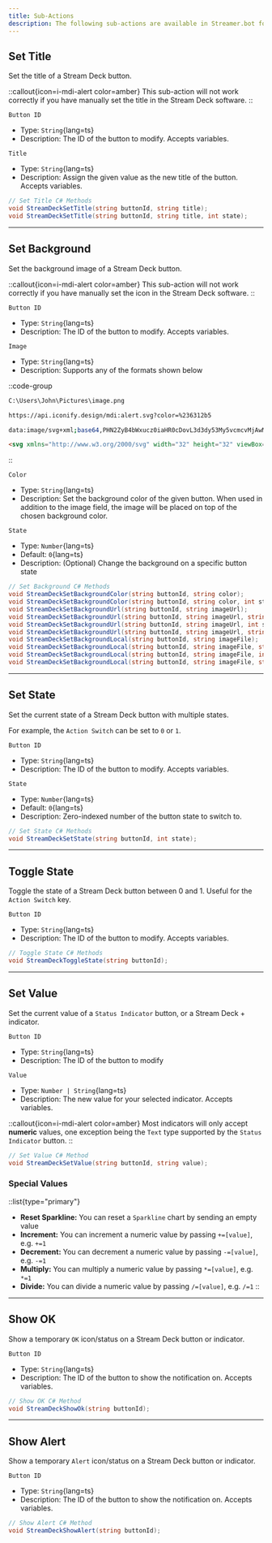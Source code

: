 ```yaml
---
title: Sub-Actions
description: The following sub-actions are available in Streamer.bot for interacting directly with Stream Deck.
---
```


## Set Title
Set the title of a Stream Deck button.

::callout{icon=i-mdi-alert color=amber}
This sub-action will not work correctly if you have manually set the title in the Stream Deck software.
::

`Button ID`
- Type: `String`{lang=ts}
- Description: The ID of the button to modify. Accepts variables.

`Title`
- Type: `String`{lang=ts}
- Description: Assign the given value as the new title of the button. Accepts variables.

```csharp [C# Methods]
// Set Title C# Methods
void StreamDeckSetTitle(string buttonId, string title);
void StreamDeckSetTitle(string buttonId, string title, int state);
```

---

## Set Background
Set the background image of a Stream Deck button.

::callout{icon=i-mdi-alert color=amber}
This sub-action will not work correctly if you have manually set the icon in the Stream Deck software.
::

`Button ID`
- Type: `String`{lang=ts}
- Description: The ID of the button to modify. Accepts variables.

`Image`
- Type: `String`{lang=ts}
- Description: Supports any of the formats shown below

::code-group
  ```bash [Local Path]
  C:\Users\John\Pictures\image.png
  ```
  ```bash [URL]
  https://api.iconify.design/mdi:alert.svg?color=%236312b5
  ```
  ```bash [Data URI]
  data:image/svg+xml;base64,PHN2ZyB4bWxucz0iaHR0cDovL3d3dy53My5vcmcvMjAwMC9zdmciIHdpZHRoPSIxZW0iIGhlaWdodD0iMWVtIiB2aWV3Qm94PSIwIDAgMjQgMjQiPjxwYXRoIGQ9Ik0xMyAxNGgtMlY5aDJtMCA5aC0ydi0yaDJNMSAyMWgyMkwxMiAyTDEgMjF6IiBmaWxsPSIjNjMxMmI1Ii8+PC9zdmc+
  ```
  ```html [SVG]
  <svg xmlns="http://www.w3.org/2000/svg" width="32" height="32" viewBox="0 0 24 24"><path d="M13 14h-2V9h2m0 9h-2v-2h2M1 21h22L12 2L1 21z" fill="#6312b5"/></svg>
  ```
::


`Color`
- Type: `String`{lang=ts}
- Description: Set the background color of the given button. When used in addition to the image field, the image will be placed on top of the chosen background color.

`State`
- Type: `Number`{lang=ts}
- Default: `0`{lang=ts}
- Description: (Optional) Change the background on a specific button state


```csharp [C# Methods]
// Set Background C# Methods
void StreamDeckSetBackgroundColor(string buttonId, string color);
void StreamDeckSetBackgroundColor(string buttonId, string color, int state);
void StreamDeckSetBackgroundUrl(string buttonId, string imageUrl);
void StreamDeckSetBackgroundUrl(string buttonId, string imageUrl, string color);
void StreamDeckSetBackgroundUrl(string buttonId, string imageUrl, int state);
void StreamDeckSetBackgroundUrl(string buttonId, string imageUrl, string color, int state);
void StreamDeckSetBackgroundLocal(string buttonId, string imageFile);
void StreamDeckSetBackgroundLocal(string buttonId, string imageFile, string color);
void StreamDeckSetBackgroundLocal(string buttonId, string imageFile, int state);
void StreamDeckSetBackgroundLocal(string buttonId, string imageFile, string color, int state);
```

---

## Set State
Set the current state of a Stream Deck button with multiple states.

For example, the `Action Switch` can be set to `0` or `1`.

`Button ID`
- Type: `String`{lang=ts}
- Description: The ID of the button to modify. Accepts variables.

`State`
- Type: `Number`{lang=ts}
- Default: `0`{lang=ts}
- Description: Zero-indexed number of the button state to switch to.

```csharp [C# Methods]
// Set State C# Methods
void StreamDeckSetState(string buttonId, int state);
```

---

## Toggle State
Toggle the state of a Stream Deck button between 0 and 1.
Useful for the `Action Switch` key.

`Button ID`
- Type: `String`{lang=ts}
- Description: The ID of the button to modify. Accepts variables.

```csharp [C# Methods]
// Toggle State C# Methods
void StreamDeckToggleState(string buttonId);
```

---

## Set Value
Set the current value of a `Status Indicator` button, or a Stream Deck + indicator.

`Button ID`
- Type: `String`{lang=ts}
- Description: The ID of the button to modify

`Value`
- Type: `Number | String`{lang=ts}
- Description: The new value for your selected indicator. Accepts variables.

::callout{icon=i-mdi-alert color=amber}
Most indicators will only accept **numeric** values, one exception being the `Text` type supported by the `Status Indicator` button.
::

```csharp [C# Methods]
// Set Value C# Method
void StreamDeckSetValue(string buttonId, string value);
```

### Special Values
::list{type="primary"}
- **Reset Sparkline:** You can reset a `Sparkline` chart by sending an empty value
- **Increment:** You can increment a numeric value by passing `+=[value]`, e.g. `+=1`
- **Decrement:** You can decrement a numeric value by passing `-=[value]`, e.g. `-=1`
- **Multiply:** You can multiply a numeric value by passing `*=[value]`, e.g. `*=1`
- **Divide:** You can divide a numeric value by passing `/=[value]`, e.g. `/=1`
::

---

## Show OK
Show a temporary `OK` icon/status on a Stream Deck button or indicator.

`Button ID`
- Type: `String`{lang=ts}
- Description: The ID of the button to show the notification on. Accepts variables.

```csharp [C# Methods]
// Show OK C# Method
void StreamDeckShowOk(string buttonId);
```

---

## Show Alert
Show a temporary `Alert` icon/status on a Stream Deck button or indicator.

`Button ID`
- Type: `String`{lang=ts}
- Description: The ID of the button to show the notification on. Accepts variables.

```csharp [C# Methods]
// Show Alert C# Method
void StreamDeckShowAlert(string buttonId);
```